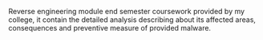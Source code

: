 Reverse engineering module end semester coursework provided by my college, it contain the detailed analysis describing about its affected areas, consequences and preventive measure of provided malware. 
